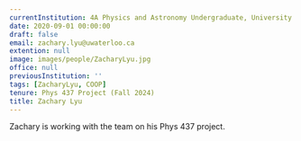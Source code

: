 ```yaml
---
currentInstitution: 4A Physics and Astronomy Undergraduate, University of Waterloo
date: 2020-09-01 00:00:00
draft: false
email: zachary.lyu@uwaterloo.ca
extention: null
image: images/people/ZacharyLyu.jpg
office: null
previousInstitution: ''
tags: [ZacharyLyu, COOP]
tenure: Phys 437 Project (Fall 2024)
title: Zachary Lyu
---
```

Zachary is working with the team on his Phys 437 project.